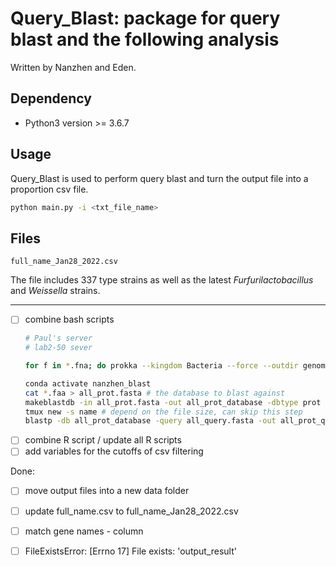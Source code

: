 # Query_Blast: package for query blast and the following analysis 

Written by Nanzhen and Eden.

## Dependency
- Python3 version >= 3.6.7

## Usage
Query_Blast is used to perform query blast and turn the output file into a proportion csv file.
``` bash
python main.py -i <txt_file_name>
```


## Files
 `full_name_Jan28_2022.csv`

 The file includes 337 type strains as well as the latest *Furfurilactobacillus* and *Weissella* strains.


---
- [ ] combine bash scripts
    ```bash
    # Paul's server
    # lab2-50 sever

    for f in *.fna; do prokka --kingdom Bacteria --force --outdir genomes_prokka_output --prefix ${f%.fna} --locustag ${f%.fna} $f; done # if the annotation is needed

    conda activate nanzhen_blast
    cat *.faa > all_prot.fasta # the database to blast against
    makeblastdb -in all_prot.fasta -out all_prot_database -dbtype prot
    tmux new -s name # depend on the file size, can skip this step
    blastp -db all_prot_database -query all_query.fasta -out all_prot_query.txt -outfmt "7 qacc sallacc pident qcovs evalue"


    ```
- [ ] combine R script / update all R scripts
- [ ] add variables for the cutoffs of csv filtering

Done:
- [ ] move output files into a new data folder
- [ ] update full_name.csv to full_name_Jan28_2022.csv
- [ ] match gene names - column
- [ ] FileExistsError: [Errno 17] File exists: 'output_result'


